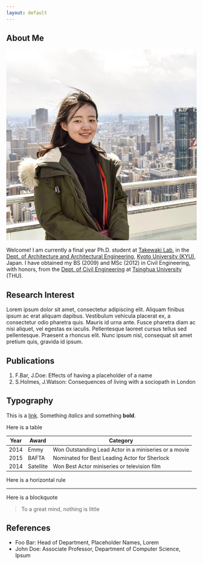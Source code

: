 ```yaml
---
layout: default
---
```


## About Me

<img class="profile-picture" src="me.jpg">

Welcome! I am currently a final year Ph.D. student at [Takewaki Lab.](http://takewaki-lab.archi.kyoto-u.ac.jp/takewaki_tsuji_lab/home.php?lang=ENG) in the [Dept. of Architecture and Architectural Engineering](https://www.ar.t.kyoto-u.ac.jp/en), [Kyoto University (KYU)](https://www.kyoto-u.ac.jp/en/), Japan. I have obtained my BS (2009) and MSc (2012) in Civil Engineering, with honors, from the [Dept. of Civil Engineering](http://www.civil.tsinghua.edu.cn/en/ce/index.html) at [Tsinghua University](http://www.tsinghua.edu.cn/publish/thu2018en/index.html) (THU).

## Research Interest

Lorem ipsum dolor sit amet, consectetur adipiscing elit. Aliquam finibus ipsum ac erat aliquam dapibus. Vestibulum vehicula placerat ex, a consectetur odio pharetra quis. Mauris id urna ante. Fusce pharetra diam ac nisi aliquet, vel egestas ex iaculis. Pellentesque laoreet cursus tellus sed pellentesque. Praesent a rhoncus elit. Nunc ipsum nisl, consequat sit amet pretium quis, gravida id ipsum.

## Publications

1. F.Bar, J.Doe: Effects of having a placeholder of a name
2. S.Holmes, J.Watson: Consequences of living with a sociopath in London

## Typography

This is a [link](http://google.com). Something *italics* and something **bold**.

Here is a table

Year | Award | Category
-----|-------|--------
2014 | Emmy  | Won Outstanding Lead Actor in a miniseries or a movie
2015 | BAFTA | Nominated for Best Leading Actor for Sherlock
2014 | Satellite | Won Best Actor miniseries or television film

Here is a horizontal rule

---

Here is a blockquote

> To a great mind, nothing is little

## References

* Foo Bar: Head of Department, Placeholder Names, Lorem
* John Doe: Associate Professor, Department of Computer Science, Ipsum
